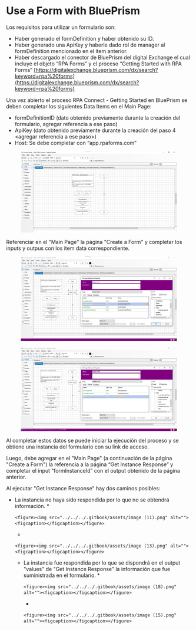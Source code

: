 # Use a Form with BluePrism

Los requisitos para utilizar un formulario son:

* Haber generado el formDefinition y haber obtenido su ID.
* Haber generado una ApiKey y haberle dado rol de manager al formDefinition mencionado en el ítem anterior.
* Haber descargado el conector de BluePrism del digital Exchange el cual incluye el objeto “RPA Forms” y el proceso “Getting Started with RPA Forms” [https://digitalexchange.blueprism.com/dx/search?keyword=rpa%20forms](https://digitalexchange.blueprism.com/dx/search?keyword=rpa%20forms)

Una vez abierto el proceso RPA Connect - Getting Started  en BluePrism se deben completar los siguientes Data Items en el Main Page:

* formDefinitionID (dato obtenido previamente durante la creación del formulario, agregar referencia a ese paso)
* ApiKey (dato obtenido previamente durante la creación del paso 4 \<agregar referencia a ese paso>)
* Host: Se debe completar con “app.rpaforms.com”

<figure><img src="../../../.gitbook/assets/image (6).png" alt=""><figcaption></figcaption></figure>

Referenciar en el "Main Page" la página "Create a Form" y completar los inputs y outpus con los item data correspondiente.

<figure><img src="../../../.gitbook/assets/image (26).png" alt=""><figcaption></figcaption></figure>

<figure><img src="../../../.gitbook/assets/image (8).png" alt=""><figcaption></figcaption></figure>

Al completar estos datos se puede iniciar la ejecución del proceso y se obtiene una instancia del formulario con su link de acceso.

Luego, debe agregar en el "Main Page" (a continuación de la página "Create a Form") la referencia a la página “Get Instance Response” y completar el input “formInstanceId” con el output obtenido de la página anterior.

Al ejecutar "Get Instance Response" hay dos caminos posibles:

* La instancia no haya sido respondida por lo que no se obtendrá información.
  *

      <figure><img src="../../../.gitbook/assets/image (11).png" alt=""><figcaption></figcaption></figure>
  *

      <figure><img src="../../../.gitbook/assets/image (13).png" alt=""><figcaption></figcaption></figure>
  * La instancia fue respondida por lo que se dispondrá en el output "values" de "Get Instance Response" la información que fue suministrada en el formulario.
    *

        <figure><img src="../../../.gitbook/assets/image (18).png" alt=""><figcaption></figcaption></figure>
    *

        <figure><img src="../../../.gitbook/assets/image (15).png" alt=""><figcaption></figcaption></figure>



